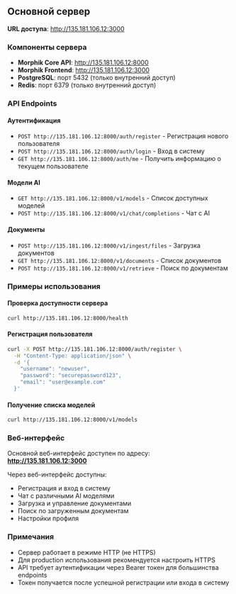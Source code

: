 ## Основной сервер

**URL доступа**: http://135.181.106.12:3000

### Компоненты сервера

- **Morphik Core API**: http://135.181.106.12:8000
- **Morphik Frontend**: http://135.181.106.12:3000
- **PostgreSQL**: порт 5432 (только внутренний доступ)
- **Redis**: порт 6379 (только внутренний доступ)

### API Endpoints

#### Аутентификация
- `POST http://135.181.106.12:8000/auth/register` - Регистрация нового пользователя
- `POST http://135.181.106.12:8000/auth/login` - Вход в систему
- `GET http://135.181.106.12:8000/auth/me` - Получить информацию о текущем пользователе

#### Модели AI
- `GET http://135.181.106.12:8000/v1/models` - Список доступных моделей
- `POST http://135.181.106.12:8000/v1/chat/completions` - Чат с AI

#### Документы
- `POST http://135.181.106.12:8000/v1/ingest/files` - Загрузка документов
- `GET http://135.181.106.12:8000/v1/documents` - Список документов
- `POST http://135.181.106.12:8000/v1/retrieve` - Поиск по документам

### Примеры использования

#### Проверка доступности сервера
```bash
curl http://135.181.106.12:8000/health
```

#### Регистрация пользователя
```bash
curl -X POST http://135.181.106.12:8000/auth/register \
  -H "Content-Type: application/json" \
  -d '{
    "username": "newuser",
    "password": "securepassword123",
    "email": "user@example.com"
  }'
```

#### Получение списка моделей
```bash
curl http://135.181.106.12:8000/v1/models
```

### Веб-интерфейс

Основной веб-интерфейс доступен по адресу: **http://135.181.106.12:3000**

Через веб-интерфейс доступны:
- Регистрация и вход в систему
- Чат с различными AI моделями
- Загрузка и управление документами
- Поиск по загруженным документам
- Настройки профиля

### Примечания

- Сервер работает в режиме HTTP (не HTTPS)
- Для production использования рекомендуется настроить HTTPS
- API требует аутентификации через Bearer токен для большинства endpoints
- Токен получается после успешной регистрации или входа в систему